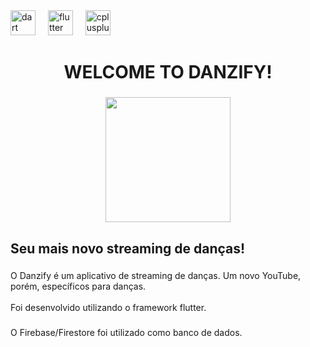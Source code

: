 <div align="left">
  <img src="https://cdn.jsdelivr.net/gh/devicons/devicon/icons/dart/dart-original.svg" height="40" alt="dart logo"  />
  <img width="12" />
  <img src="https://cdn.jsdelivr.net/gh/devicons/devicon/icons/flutter/flutter-original.svg" height="40" alt="flutter logo"  />
  <img width="12" />
  <img src="https://cdn.jsdelivr.net/gh/devicons/devicon/icons/cplusplus/cplusplus-original.svg" height="40" alt="cplusplus logo"  />
</div>

###

<h1 align="center">WELCOME TO DANZIFY!</h1>

###

<div align="center">
  <img height="200" src="https://i.ibb.co/7k2ftCN/Dance.jpg"  />
</div>

###

<h2 align="left">Seu mais novo streaming de danças!</h2>

###

<p align="left">O Danzify é um aplicativo de streaming de danças. Um novo YouTube, porém, específicos para danças.<br><br>Foi desenvolvido utilizando o framework flutter.</p>

###

<p align="left">O Firebase/Firestore foi utilizado como banco de dados.</p>

###